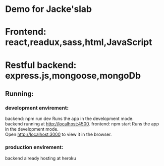 #  Demo for Jacke'slab
#  Frontend: react,readux,sass,html,JavaScript
#  Restful backend: express.js,mongoose,mongoDb

## Running:
### development envirement:
backend: npm run dev 
Runs the app in the development mode.<br>
backend running at [http://localhost:4500](http://localhost:4500).
frontend: npm start
Runs the app in the development mode.<br>
Open [http://localhost:3000](http://localhost:3000) to view it in the browser.
### production envirement:
backend already hosting at heroku


